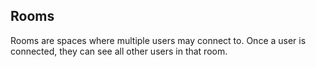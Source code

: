 ## Rooms

Rooms are spaces where multiple users may connect to. Once a user is connected, they can see all other users in that room.


